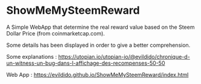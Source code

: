 # ShowMeMySteemReward

A Simple WebApp that determine the real reward value based on the Steem Dollar Price (from coinmarketcap.com).

Some details has been displayed in order to give a better comprehension.

Some explanations : https://utopian.io/utopian-io/@evildido/chronique-d-un-witness-un-bug-dans-l-affichage-des-recompenses-50-50

Web App : https://evildido.github.io/ShowMeMySteemReward/index.html

